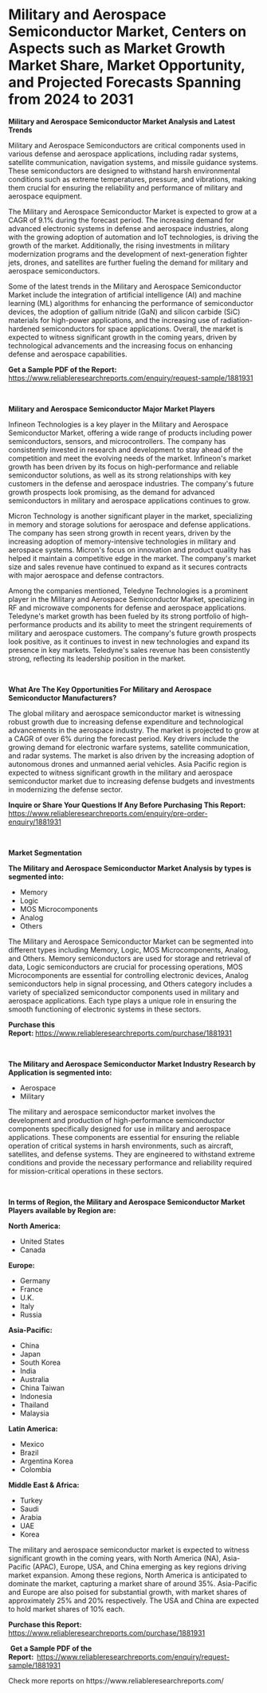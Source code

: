 <p><h1>Military and Aerospace Semiconductor Market, Centers on Aspects such as Market Growth Market Share, Market Opportunity, and Projected Forecasts Spanning from 2024 to 2031</h1></p><p><strong>Military and Aerospace Semiconductor Market Analysis and Latest Trends</strong></p>
<p><p>Military and Aerospace Semiconductors are critical components used in various defense and aerospace applications, including radar systems, satellite communication, navigation systems, and missile guidance systems. These semiconductors are designed to withstand harsh environmental conditions such as extreme temperatures, pressure, and vibrations, making them crucial for ensuring the reliability and performance of military and aerospace equipment.</p><p>The Military and Aerospace Semiconductor Market is expected to grow at a CAGR of 9.1% during the forecast period. The increasing demand for advanced electronic systems in defense and aerospace industries, along with the growing adoption of automation and IoT technologies, is driving the growth of the market. Additionally, the rising investments in military modernization programs and the development of next-generation fighter jets, drones, and satellites are further fueling the demand for military and aerospace semiconductors.</p><p>Some of the latest trends in the Military and Aerospace Semiconductor Market include the integration of artificial intelligence (AI) and machine learning (ML) algorithms for enhancing the performance of semiconductor devices, the adoption of gallium nitride (GaN) and silicon carbide (SiC) materials for high-power applications, and the increasing use of radiation-hardened semiconductors for space applications. Overall, the market is expected to witness significant growth in the coming years, driven by technological advancements and the increasing focus on enhancing defense and aerospace capabilities.</p></p>
<p><strong>Get a Sample PDF of the Report:&nbsp;</strong> <a href="https://www.reliableresearchreports.com/enquiry/request-sample/1881931">https://www.reliableresearchreports.com/enquiry/request-sample/1881931</a></p>
<p>&nbsp;</p>
<p><strong>Military and Aerospace Semiconductor Major Market Players</strong></p>
<p><p>Infineon Technologies is a key player in the Military and Aerospace Semiconductor Market, offering a wide range of products including power semiconductors, sensors, and microcontrollers. The company has consistently invested in research and development to stay ahead of the competition and meet the evolving needs of the market. Infineon's market growth has been driven by its focus on high-performance and reliable semiconductor solutions, as well as its strong relationships with key customers in the defense and aerospace industries. The company's future growth prospects look promising, as the demand for advanced semiconductors in military and aerospace applications continues to grow.</p><p>Micron Technology is another significant player in the market, specializing in memory and storage solutions for aerospace and defense applications. The company has seen strong growth in recent years, driven by the increasing adoption of memory-intensive technologies in military and aerospace systems. Micron's focus on innovation and product quality has helped it maintain a competitive edge in the market. The company's market size and sales revenue have continued to expand as it secures contracts with major aerospace and defense contractors.</p><p>Among the companies mentioned, Teledyne Technologies is a prominent player in the Military and Aerospace Semiconductor Market, specializing in RF and microwave components for defense and aerospace applications. Teledyne's market growth has been fueled by its strong portfolio of high-performance products and its ability to meet the stringent requirements of military and aerospace customers. The company's future growth prospects look positive, as it continues to invest in new technologies and expand its presence in key markets. Teledyne's sales revenue has been consistently strong, reflecting its leadership position in the market.</p></p>
<p>&nbsp;</p>
<p><strong>What Are The Key Opportunities For Military and Aerospace Semiconductor Manufacturers?</strong></p>
<p><p>The global military and aerospace semiconductor market is witnessing robust growth due to increasing defense expenditure and technological advancements in the aerospace industry. The market is projected to grow at a CAGR of over 6% during the forecast period. Key drivers include the growing demand for electronic warfare systems, satellite communication, and radar systems. The market is also driven by the increasing adoption of autonomous drones and unmanned aerial vehicles. Asia Pacific region is expected to witness significant growth in the military and aerospace semiconductor market due to increasing defense budgets and investments in modernizing the defense sector.</p></p>
<p><strong>Inquire or Share Your Questions If Any Before Purchasing This Report:</strong> <a href="https://www.reliableresearchreports.com/enquiry/pre-order-enquiry/1881931">https://www.reliableresearchreports.com/enquiry/pre-order-enquiry/1881931</a></p>
<p>&nbsp;</p>
<p><strong>Market Segmentation</strong></p>
<p><strong>The Military and Aerospace Semiconductor Market Analysis by types is segmented into:</strong></p>
<p><ul><li>Memory</li><li>Logic</li><li>MOS Microcomponents</li><li>Analog</li><li>Others</li></ul></p>
<p><p>The Military and Aerospace Semiconductor Market can be segmented into different types including Memory, Logic, MOS Microcomponents, Analog, and Others. Memory semiconductors are used for storage and retrieval of data, Logic semiconductors are crucial for processing operations, MOS Microcomponents are essential for controlling electronic devices, Analog semiconductors help in signal processing, and Others category includes a variety of specialized semiconductor components used in military and aerospace applications. Each type plays a unique role in ensuring the smooth functioning of electronic systems in these sectors.</p></p>
<p><strong>Purchase this Report:&nbsp;</strong><a href="https://www.reliableresearchreports.com/purchase/1881931">https://www.reliableresearchreports.com/purchase/1881931</a></p>
<p>&nbsp;</p>
<p><strong>The Military and Aerospace Semiconductor Market Industry Research by Application is segmented into:</strong></p>
<p><ul><li>Aerospace</li><li>Military</li></ul></p>
<p><p>The military and aerospace semiconductor market involves the development and production of high-performance semiconductor components specifically designed for use in military and aerospace applications. These components are essential for ensuring the reliable operation of critical systems in harsh environments, such as aircraft, satellites, and defense systems. They are engineered to withstand extreme conditions and provide the necessary performance and reliability required for mission-critical operations in these sectors.</p></p>
<p>&nbsp;</p>
<p><strong>In terms of Region, the Military and Aerospace Semiconductor Market Players available by Region are:</strong></p>
<p>
    <p> <strong> North America: </strong>
        <ul>
            <li>United States</li>
            <li>Canada</li>
        </ul>
        </p> 
    <p> <strong> Europe: </strong>
        <ul>
            <li>Germany</li>
            <li>France</li>
            <li>U.K.</li>
            <li>Italy</li>
            <li>Russia</li>
        </ul>
        </p> 
    <p> <strong> Asia-Pacific: </strong>
        <ul>
            <li>China</li>
            <li>Japan</li>
            <li>South Korea</li>
            <li>India</li>
            <li>Australia</li>
            <li>China Taiwan</li>
            <li>Indonesia</li>
            <li>Thailand</li>
            <li>Malaysia</li>
        </ul>
        </p> 
    <p> <strong> Latin America: </strong>
        <ul>
            <li>Mexico</li>
            <li>Brazil</li>
            <li>Argentina Korea</li>
            <li>Colombia</li>
        </ul>
        </p> 
    <p> <strong> Middle East & Africa: </strong>
        <ul>
            <li>Turkey</li>
            <li>Saudi</li>
            <li>Arabia</li>
            <li>UAE</li>
            <li>Korea</li>
        </ul>
    </p>
    </p>
<p><p>The military and aerospace semiconductor market is expected to witness significant growth in the coming years, with North America (NA), Asia-Pacific (APAC), Europe, USA, and China emerging as key regions driving market expansion. Among these regions, North America is anticipated to dominate the market, capturing a market share of around 35%. Asia-Pacific and Europe are also poised for substantial growth, with market shares of approximately 25% and 20% respectively. The USA and China are expected to hold market shares of 10% each.</p></p>
<p><strong>Purchase this Report: </strong><a href="https://www.reliableresearchreports.com/purchase/1881931">https://www.reliableresearchreports.com/purchase/1881931</a></p>
<p>&nbsp;<strong>Get a Sample PDF of the Report:&nbsp;&nbsp;</strong><a href="https://www.reliableresearchreports.com/enquiry/request-sample/1881931">https://www.reliableresearchreports.com/enquiry/request-sample/1881931</a></p>
<p><strong></strong></p>
<p>Check more reports on https://www.reliableresearchreports.com/</p>